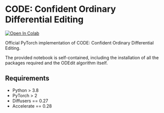 # CODE: Confident Ordinary Differential Editing

<a target="_blank" href="https://colab.research.google.com/github/vita-epfl/CODE/blob/main/ODEdit.ipynb">
  <img src="https://colab.research.google.com/assets/colab-badge.svg" alt="Open In Colab"/>
</a>


Official PyTorch implementation of CODE: Confident Ordinary Differential Editing.

The provided notebook is self-contained, including the installation of all the packages required and the ODEdit algorithm itself.


## Requirements
- Python > 3.8
- PyTorch > 2
- Diffusers == 0.27
- Accelerate == 0.28
